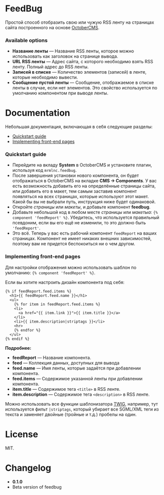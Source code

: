# FeedBug

Простой способ отобразить свою или чужую RSS ленту на страницах сайта построенного на основе [OctoberCMS](#link).

### Available options

 * **Название ленты** — Название RSS ленты, которое можно использовать как заголовок на странице вывода.
 * **URL RSS ленты** — Адрес сайта, с которого необходимо взять RSS ленту. Полный адрес до RSS ленты.
 * **Записей в списке** — Количество элементов (записей) в ленте, которые необходимо вывести.
 * **Сообщение пустой ленты** — Сообщение, отображаемое в списке ленты в случае, если нет элементов. Это свойство используется по умолчанию компонентом при выводе ленты.

# Documentation

Небольшая документация, включающая в себя следующие разделы:

 * [Quickstart guide](#quickstart-guide)
 * [Implementing front-end pages](#implementing-front-end-pages)

### Quickstart guide

 * Перейдите на вкладу **System** в OctoberCMS и установите плагин, используя код `mrmlnc.feedbug`.
 * После завершения установки нового компонента, он будет отображаться в OctoberCMS на вкладке **CMS -> Components**. У вас есть возможность добавить его на определённые страницы сайта, или добавить его в макет, тем самым заставив компонент появляться на всех страницах, которые используют этот макет. Какой бы вы не выбрали путь, инструкция ниже будет одинаковой.
 * Откройте *страницы* или *макеты*, и добавьте компонент **feedbug**.
 * Добавьте небольшой код в любом месте *страницы* или *макетыа*: `{% component 'feedReport' %}`. Убедитесь, что используется правильный псевдоним, если вы его ещё не изменили, то это должно быть `'feedReport'`.
 * Это всё. Теперь у вас есть рабочий компонент `feedReport` на ваших страницах. Компонент не имеет никаких внешних зависимостей, поэтому вам не придется беспокоиться ни о чем другом.

### Implementing front-end pages

Для настройки отображения можно использовать шаблон по умолчанию: `{% component 'feedReport' %}`.

Если вы хотите настроить дизайн компонента под себя:

````
{% if feedReport.feed.items %}
  <h1>{{ feedReport.feed.name }}</h1>
  <ul>
    {% for item in feedReport.feed.items %}
    <li>
      <a href="{{ item.link }}">{{ item.title }}</a>
    </li>
    <li>{{ item.description|striptags }}</li>
    <hr>
    {% endfor %}
  </ul>
{% endif %}
````

**Подробнее:**

 * **feedReport** — Название компонента.
 * **feed** — Коллекция данных, доступных для вывода
  * **feed.name** — Имя ленты, которые задаётся при добавлении компонента.
  * **feed.items** — Содержимое указанной ленты при добавлении компонента.
   * **item.title** — Содержимое тега `<title>` в RSS ленте.
   * **item.description** — Содержимое тега `<description>` в RSS ленте.

Можно использовать все функции шаблонизатора [TWIG](http://twig.sensiolabs.org/doc/filters/index.html), например, тут используется фильт `|striptags`, который убирает все SGML/XML теги из текста и заменяет двойные (тройные и т.д.) пробелы на один.

# License

MIT.

# Changelog

 * **0.1.0**
  * Beta version of feedbug




